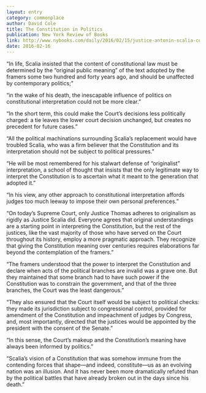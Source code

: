 ```yaml
---
layout: entry
category: commonplace
author: David Cole
title: The Constitution in Politics
publication: New York Review of Books
link: http://www.nybooks.com/daily/2016/02/15/justice-antonin-scalia-constitution-in-politics/
date: 2016-02-16
---
```


“In life, Scalia insisted that the content of constitutional law must be determined by the “original public meaning” of the text adopted by the framers some two hundred and forty years ago, and should be unaffected by contemporary politics;”

“in the wake of his death, the inescapable influence of politics on constitutional interpretation could not be more clear.”

“In the short term, this could make the Court’s decisions less politically charged: a tie leaves the lower court decision unchanged, but creates no precedent for future cases.”

“All the political machinations surrounding Scalia’s replacement would have troubled Scalia, who was a firm believer that the Constitution and its interpretation should not be subject to political pressures.”

“He will be most remembered for his stalwart defense of “originalist” interpretation, a school of thought that insists that the only legitimate way to interpret the Constitution is to ascertain what it meant to the generation that adopted it.”

“In his view, any other approach to constitutional interpretation affords judges too much leeway to impose their own personal preferences.”

“On today’s Supreme Court, only Justice Thomas adheres to originalism as rigidly as Justice Scalia did. Everyone agrees that original understandings are a starting point in interpreting the Constitution, but the rest of the justices, like the vast majority of those who have served on the Court throughout its history, employ a more pragmatic approach. They recognize that giving the Constitution meaning over centuries requires elaborations far beyond the contemplation of the framers.”

“The framers understood that the power to interpret the Constitution and declare when acts of the political branches are invalid was a grave one. But they maintained that some branch had to have such power if the Constitution was to constrain the government, and that of the three branches, the Court was the least dangerous.”

“They also ensured that the Court itself would be subject to political checks: they made its jurisdiction subject to congressional control, provided for amendment of the Constitution and impeachment of judges by Congress, and, most importantly, directed that the justices would be appointed by the president with the consent of the Senate.”

“In this sense, the Court’s makeup and the Constitution’s meaning have always been informed by politics.”

“Scalia’s vision of a Constitution that was somehow immune from the contending forces that shape—and indeed, constitute—us as an evolving nation was an illusion. And it has never been more dramatically refuted than by the political battles that have already broken out in the days since his death.”

